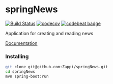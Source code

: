 # springNews

[![Build Status](https://travis-ci.org/Zappi/springNews.svg?branch=master)](https://travis-ci.org/Zappi/springNews)
[![codecov](https://codecov.io/gh/Zappi/springNews/branch/master/graph/badge.svg)](https://codecov.io/gh/Zappi/springNews)
[![codebeat badge](https://codebeat.co/badges/4c6a3b73-ae48-4d55-bed4-2585e079aff4)](https://codebeat.co/projects/github-com-zappi-springnews-master)

Application for creating and reading news

[Documentation](documentation/description.md)

### Installing 

```sh
git clone git@github.com:Zappi/springNews.git
cd springNews
mvn spring-boot:run
```

